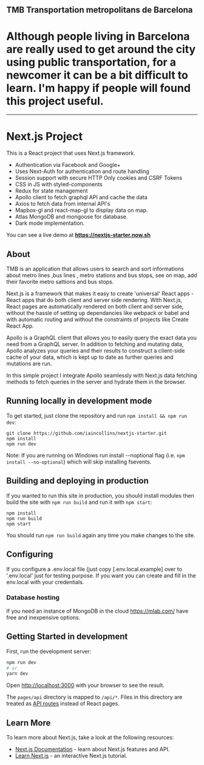 ## TMB Transportation metropolitans de Barcelona

# Although people living in Barcelona are really used to get around the city using public transportation, for a newcomer it can be a bit difficult to learn. I'm happy if people will found this project useful.

---

# Next.js Project

This is a React project that uses Next.js framework.

- Authentication via Facebook and Google+
- Uses Next-Auth for authentication and route handling
- Session support with secure HTTP Only cookies and CSRF Tokens
- CSS in JS with styled-components
- Redux for state management
- Apollo client to fetch graphql API and cache the data
- Axios to fetch data from internal API's
- Mapbox-gl and react-map-gl to display data on map.
- Atlas MongoDB and mongoose for database.
- Dark mode implementation.

You can see a live demo at **https://nextjs-starter.now.sh**

## About

TMB is an application that allows users to search and sort informations about metro lines ,bus lines , metro stations and bus stops, see on map, add their favorite metro sattions and bus stops.

Next.js is a framework that makes it easy to create 'universal' React apps - React apps that do both client and server side rendering.
With Next.js, React pages are automatically rendered on both client and server side, without the hassle of setting up dependancies like webpack or babel and with automatic routing and without the constraints of projects like Create React App.

Apollo is a GraphQL client that allows you to easily query the exact data you need from a GraphQL server. In addition to fetching and mutating data, Apollo analyzes your queries and their results to construct a client-side cache of your data, which is kept up to date as further queries and mutations are run.

In this simple project I integrate Apollo seamlessly with Next.js data fetching methods to fetch queries in the server and hydrate them in the browser.

## Running locally in development mode

To get started, just clone the repository and run `npm install && npm run dev`:

    git clone https://github.com/iaincollins/nextjs-starter.git
    npm install
    npm run dev

Note: If you are running on Windows run install --noptional flag (i.e. `npm install --no-optional`) which will skip installing fsevents.

## Building and deploying in production

If you wanted to run this site in production, you should install modules then build the site with `npm run build` and run it with `npm start`:

    npm install
    npm run build
    npm start

You should run `npm run build` again any time you make changes to the site.

## Configuring

If you configure a .env.local file (just copy [.env.local.example] over to '.env.local' just for testing purpose. If you want you can create and fill in the env.local with your credentials.

### Database hosting

If you need an instance of MongoDB in the cloud https://mlab.com/ have free and inexpensive options.

## Getting Started in development

First, run the development server:

```bash
npm run dev
# or
yarn dev
```

Open [http://localhost:3000](http://localhost:3000) with your browser to see the result.

The `pages/api` directory is mapped to `/api/*`. Files in this directory are treated as [API routes](https://nextjs.org/docs/api-routes/introduction) instead of React pages.

## Learn More

To learn more about Next.js, take a look at the following resources:

- [Next.js Documentation](https://nextjs.org/docs) - learn about Next.js features and API.
- [Learn Next.js](https://nextjs.org/learn) - an interactive Next.js tutorial.
